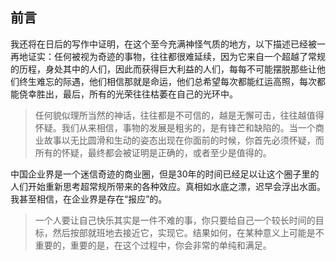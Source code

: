 ## 前言

我还将在日后的写作中证明，在这个至今充满神怪气质的地方，以下描述已经被一再地证实：任何被视为奇迹的事物，往往都很难延续，因为它来自一个超越了常规的历程，身处其中的人们，因此而获得巨大利益的人们，每每不可能摆脱那些让他们终生难忘的际遇，他们相信那就是命运，他们总希望每次都能红运高照，每次都能侥幸胜出，最后，所有的光荣往往枯萎在自己的光环中。

>任何貌似理所当然的神话，往往都是不可信的，越是无懈可击，往往越值得怀疑。我们从来相信，事物的发展是粗劣的，是有锋芒和缺陷的。当一个商业故事以无比圆滑和生动的姿态出现在你面前的时候，你首先必须怀疑，而所有的怀疑，最终都会被证明是正确的，或者至少是值得的。

中国企业界是一个迷信奇迹的商业圈，但是30年的时间已经足以让这个圈子里的人们开始重新思考超常规所带来的各种效应。真相如水底之漂，迟早会浮出水面。我甚至相信，在企业界是存在“报应”的。

>一个人要让自己快乐其实是一件不难的事，你只要给自己一个较长时间的目标，然后按部就班地去接近它，实现它。结果如何，在某种意义上可能是不重要的，重要的是，在这个过程中，你会非常的单纯和满足。